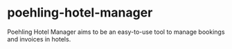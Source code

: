 poehling-hotel-manager
======================

Poehling Hotel Manager aims to be an easy-to-use tool to manage bookings and invoices in hotels.
